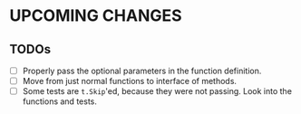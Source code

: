 # UPCOMING CHANGES

## TODOs
- [ ] Properly pass the optional parameters in the function definition.
- [ ] Move from just normal functions to interface of methods.
- [ ] Some tests are `t.Skip`'ed, because they were not passing. Look into the functions and tests.